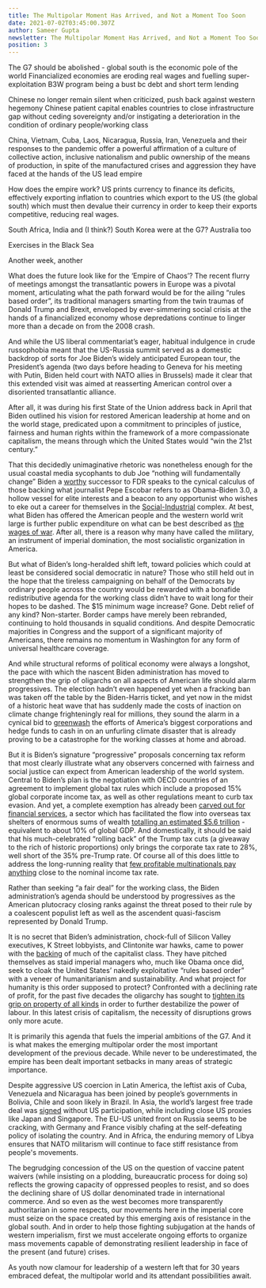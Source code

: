 ```yaml
---
title: The Multipolar Moment Has Arrived, and Not a Moment Too Soon
date: 2021-07-02T03:45:00.307Z
author: Sameer Gupta
newsletter: The Multipolar Moment Has Arrived, and Not a Moment Too Soon
position: 3
---
```

The G7 should be abolished - global south is the economic pole of the world
Financialized economies are eroding real wages and fuelling super-exploitation 
B3W program being a bust bc debt and short term lending

Chinese no longer remain silent when criticized, push back against western hegemony
Chinese patient capital enables countries to close infrastructure gap without ceding sovereignty and/or instigating a deterioration in the condition of ordinary people/working class

China, Vietnam, Cuba, Laos, Nicaragua, Russia, Iran, Venezuela and their responses to the pandemic offer a powerful affirmation of a culture of collective action, inclusive nationalism and public ownership of the means of production, in spite of the manufactured crises and aggression they have faced at the hands of the US lead empire

How does the empire work? US prints currency to finance its deficits, effectively exporting inflation to countries which export to the US (the global south) which must then devalue their currency in order to keep their exports competitive, reducing real wages.

South Africa, India and (I think?) South Korea were at the G7? Australia too 

Exercises in the Black Sea


Another week, another  

What does the future look like for the ‘Empire of Chaos’? The recent flurry of meetings amongst the transatlantic powers in Europe was a pivotal moment, articulating what the path forward would be for the ailing “rules based order”, its traditional managers smarting from the twin traumas of Donald Trump and Brexit, enveloped by ever-simmering social crisis at the hands of a financialized economy whose depredations continue to linger more than a decade on from the 2008 crash. 

And while the US liberal commentariat’s eager, habitual indulgence in crude russophobia meant that the US-Russia summit served as a domestic backdrop of sorts for Joe Biden’s widely anticipated European tour, the President’s agenda (two days before heading to Geneva for his meeting with Putin, Biden held court with NATO allies in Brussels) made it clear that this extended visit was aimed at reasserting American control over a disoriented transatlantic alliance.

After all, it was during his first State of the Union address back in April that Biden outlined his vision for restored American leadership at home and on the world stage, predicated upon a commitment to principles of justice, fairness and human rights within the framework of a more compassionate capitalism, the means through which the United States would “win the 21st century.” 

That this decidedly unimaginative rhetoric was nonetheless enough for the usual coastal media sycophants to dub Joe “nothing will fundamentally change” Biden a [worthy](https://www.nytimes.com/2021/04/12/opinion/biden-fdr-new-deal.html) successor to FDR speaks to the cynical calculus of those backing what journalist Pepe Escobar refers to as Obama-Biden 3.0, a hollow vessel for elite interests and a beacon to any opportunist who wishes to eke out a career for themselves in the [Social-Industrial](https://archive.org/details/TheSocial-industrialComplex/page/n3/mode/2up) complex. At best, what Biden has offered the American people and the western world writ large is further public expenditure on what can be best described as [the wages of war](https://journals.openedition.org/lisa/5371?lang=en). After all, there is a reason why many have called the military, an instrument of imperial domination, the most socialistic organization in America.

But what of Biden’s long-heralded shift left, toward policies which could at least be considered social democratic in nature? Those who still held out in the hope that the tireless campaigning on behalf of the Democrats by ordinary people across the country would be rewarded with a bonafide redistributive agenda for the working class didn’t have to wait long for their hopes to be dashed. The $15 minimum wage increase? Gone. Debt relief of any kind? Non-starter. Border camps have merely been rebranded, continuing to hold thousands in squalid conditions. And despite Democratic majorities in Congress and the support of a significant majority of Americans, there remains no momentum in Washington for any form of universal healthcare coverage. 

And while structural reforms of political economy were always a longshot, the pace with which the nascent Biden administration has moved to strengthen the grip of oligarchs on all aspects of American life should alarm progressives. The election hadn’t even happened yet when a fracking ban was taken off the table by the Biden-Harris ticket, and yet now in the midst of a historic heat wave that has suddenly made the costs of inaction on climate change frighteningly real for millions, they sound the alarm in a cynical bid to [greenwash](https://monthlyreview.org/2008/11/01/capitalist-and-socialist-responses-to-the-ecological-crisis/) the efforts of America’s biggest corporations and hedge funds to cash in on an unfurling climate disaster that is already proving to be a catastrophe for the working classes at home and abroad. 

But it is Biden’s signature “progressive” proposals concerning tax reform that most clearly illustrate what any observers concerned with fairness and social justice can expect from American leadership of the world system. Central to Biden’s plan is the negotiation with OECD countries of an agreement to implement global tax rules which include a proposed 15% global corporate income tax, as well as other regulations meant to curb tax evasion. And yet, a complete exemption has already been [carved out for financial services](https://www.ft.com/content/f10b3e92-03e9-402b-9462-237f53b4d140), a sector which has facilitated the flow into overseas tax shelters of enormous sums of wealth [totalling an estimated $5.6 trillion](https://thetricontinental.org/working-document-1/) - equivalent to about 10% of global GDP. And domestically, it should be said that his much-celebrated “rolling back” of the Trump tax cuts (a giveaway to the rich of historic proportions) only brings the corporate tax rate to 28%, well short of the 35% pre-Trump rate. Of course all of this does little to address the long-running reality that [few profitable multinationals pay anything](https://www.washingtonpost.com/business/2021/04/05/corporations-federal-taxes/) close to the nominal income tax rate.    

Rather than seeking “a fair deal” for the working class, the Biden administration’s agenda should be understood by progressives as the American plutocracy closing ranks against the threat posed to their rule by a coalescent populist left as well as the ascendent quasi-fascism represented by Donald Trump. 

It is no secret that Biden’s administration, chock-full of Silicon Valley executives, K Street lobbyists, and Clintonite war hawks, came to power with the [backing](https://www.npr.org/2020/08/17/902626429/wall-streets-big-money-is-betting-on-biden-and-democrats-in-2020) of much of the capitalist class. They have pitched themselves as staid imperial managers who, much like Obama once did, seek to cloak the United States’ nakedly exploitative “rules based order” with a veneer of humanitarianism and sustainability. And what project for humanity is this order supposed to protect? Confronted with a declining rate of profit, for the past five decades the oligarchy has sought to [tighten its grip on property of all kinds](https://www.jstor.org/stable/4394763) in order to further destabilize the power of labour. In this latest crisis of capitalism, the necessity of disruptions grows only more acute.

It is primarily this agenda that fuels the imperial ambitions of the G7. And it is what makes the emerging multipolar order the most important development of the previous decade. While never to be underestimated, the empire has been dealt important setbacks in many areas of strategic importance. 

 Despite aggressive US coercion in Latin America, the leftist axis of Cuba, Venezuela and Nicaragua has been joined by people’s governments in Bolivia, Chile and soon likely in Brazil. In Asia, the world’s largest free trade deal was [signed](http://www.china.org.cn/world/2021-06/26/content_77589219.htm) without US participation, while including close US proxies like Japan and Singapore. The EU-US united front on Russia seems to be cracking, with Germany and France visibly chafing at the self-defeating policy of isolating the country. And in Africa, the enduring memory of Libya ensures that NATO militarism will continue to face stiff resistance from people's movements. 

The begrudging concession of the US on the question of vaccine patent waivers (while insisting on a plodding, bureaucratic process for doing so) reflects the growing capacity of oppressed peoples to resist, and so does the declining share of US dollar denominated trade in international commerce. And so even as the west becomes more transparently authoritarian in some respects, our movements here in the imperial core must seize on the space created by this emerging axis of resistance in the global south.  And in order to help those fighting subjugation at the hands of western imperialism, first we must accelerate ongoing efforts to organize mass movements capable of demonstrating resilient leadership in face of the present (and future) crises. 

As youth now clamour for leadership of a western left that for 30 years embraced defeat, the multipolar world and its attendant possibilities await. 
